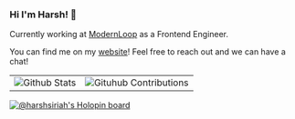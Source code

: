 ### Hi I'm Harsh! 👋

Currently working at [ModernLoop](http://modernloop.io/) as a Frontend Engineer.

You can find me on my [website](https://harshsiriah.xyz)! Feel free to reach out and we can have a chat!

|   |   |
| - | - |
|  ![Github Stats](https://github-readme-stats.vercel.app/api?username=harsh-siriah&show_icons=true&theme=prussian) | ![Gituhub Contributions](https://github-readme-streak-stats.herokuapp.com?user=harsh-siriah&theme=prussian&date_format=M%20j%5B%2C%20Y%5D)  |



[![@harshsiriah's Holopin board](https://holopin.me/harshsiriah)](https://holopin.io/@harshsiriah)



